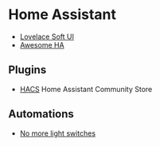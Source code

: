 # Home Assistant

- [Lovelace Soft UI](https://github.com/N-l1/lovelace-soft-ui)
- [Awesome HA](https://github.com/frenck/awesome-home-assistant)

## Plugins

- [HACS](https://community.home-assistant.io/t/custom-component-hacs/121727)
Home Assistant Community Store

## Automations

- [No more light switches](https://smarthome.university/automations/no-more-light-switches/)

